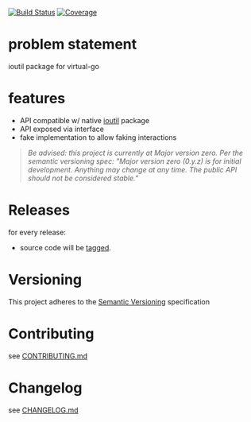 [![Build Status](https://travis-ci.org/virtual-go/vioutil.svg?branch=master)](https://travis-ci.org/virtual-go/vioutil)
[![Coverage](https://codecov.io/gh/virtual-go/vioutil/branch/master/graph/badge.svg)](https://codecov.io/gh/virtual-go/vioutil)

# problem statement

ioutil package for virtual-go

# features

- API compatible w/ native [ioutil](https://golang.org/pkg/io/ioutil/) package
- API exposed via interface
- fake implementation to allow faking interactions

> *Be advised: this project is currently at Major version zero. Per the
> semantic versioning spec: "Major version zero (0.y.z) is for initial
> development. Anything may change at any time. The public API should
> not be considered stable."*

# Releases

for every release:

- source code will be [tagged](https://github.com/virtual-go/vioutil/tags).

# Versioning

This project adheres to the [Semantic Versioning](http://semver.org/)
specification

# Contributing

see [CONTRIBUTING.md](CONTRIBUTING.md)

# Changelog

see [CHANGELOG.md](CHANGELOG.md)
